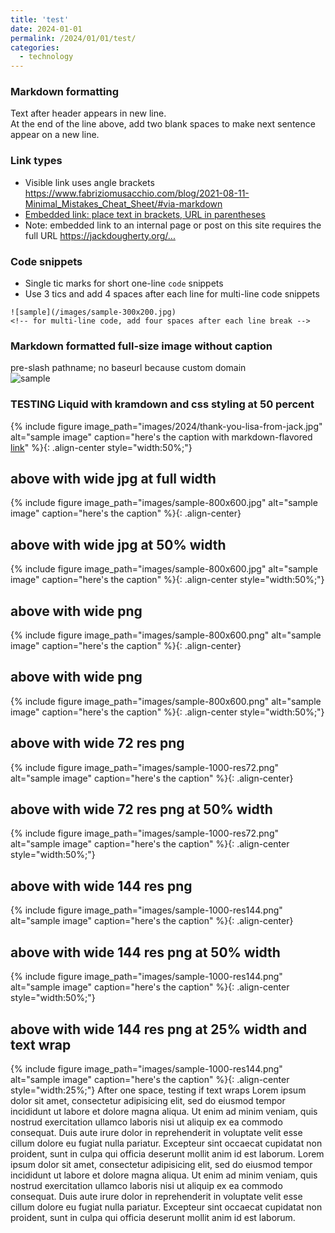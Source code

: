 ```yaml
---
title: 'test'
date: 2024-01-01
permalink: /2024/01/01/test/
categories:
  - technology
---
```

### Markdown formatting
Text after header appears in new line.  
At the end of the line above, add two blank spaces to make next sentence appear on a new line.

### Link types
- Visible link uses angle brackets <https://www.fabriziomusacchio.com/blog/2021-08-11-Minimal_Mistakes_Cheat_Sheet/#via-markdown>
- [Embedded link: place text in brackets, URL in parentheses](http://google.com)
- Note: embedded link to an internal page or post on this site requires the full URL <https://jackdougherty.org/...>

### Code snippets
- Single tic marks for short one-line `code` snippets
- Use 3 tics and add 4 spaces after each line for multi-line code snippets
```
![sample](/images/sample-300x200.jpg)    
<!-- for multi-line code, add four spaces after each line break -->
```

### Markdown formatted full-size image without caption
pre-slash pathname; no baseurl because custom domain  
![sample](/images/sample-300x200.jpg)

### TESTING Liquid with kramdown and css styling at 50 percent
{% include figure image_path="images/2024/thank-you-lisa-from-jack.jpg" alt="sample image" caption="here's the caption with markdown-flavored [link](https://handsondataviz.org)" %}{: .align-center style="width:50%;"}

## above with wide jpg at full width
{% include figure image_path="images/sample-800x600.jpg" alt="sample image" caption="here's the caption" %}{: .align-center}

## above with wide jpg at 50% width
{% include figure image_path="images/sample-800x600.jpg" alt="sample image" caption="here's the caption" %}{: .align-center style="width:50%;"}

## above with wide png
{% include figure image_path="images/sample-800x600.png" alt="sample image" caption="here's the caption" %}{: .align-center}

## above with wide png
{% include figure image_path="images/sample-800x600.png" alt="sample image" caption="here's the caption" %}{: .align-center style="width:50%;"}

## above with wide 72 res png
{% include figure image_path="images/sample-1000-res72.png" alt="sample image" caption="here's the caption" %}{: .align-center}

## above with wide 72 res png at 50% width
{% include figure image_path="images/sample-1000-res72.png" alt="sample image" caption="here's the caption" %}{: .align-center style="width:50%;"}

## above with wide 144 res png
{% include figure image_path="images/sample-1000-res144.png" alt="sample image" caption="here's the caption" %}{: .align-center}

## above with wide 144 res png at 50% width
{% include figure image_path="images/sample-1000-res144.png" alt="sample image" caption="here's the caption" %}{: .align-center style="width:50%;"}

## above with wide 144 res png at 25% width and text wrap
{% include figure image_path="images/sample-1000-res144.png" alt="sample image" caption="here's the caption" %}{: .align-center style="width:25%;"} After one space, testing if text wraps Lorem ipsum dolor sit amet, consectetur adipisicing elit, sed do eiusmod tempor incididunt ut labore et dolore magna aliqua. Ut enim ad minim veniam, quis nostrud exercitation ullamco laboris nisi ut aliquip ex ea commodo consequat. Duis aute irure dolor in reprehenderit in voluptate velit esse cillum dolore eu fugiat nulla pariatur. Excepteur sint occaecat cupidatat non proident, sunt in culpa qui officia deserunt mollit anim id est laborum. Lorem ipsum dolor sit amet, consectetur adipisicing elit, sed do eiusmod tempor incididunt ut labore et dolore magna aliqua. Ut enim ad minim veniam, quis nostrud exercitation ullamco laboris nisi ut aliquip ex ea commodo consequat. Duis aute irure dolor in reprehenderit in voluptate velit esse cillum dolore eu fugiat nulla pariatur. Excepteur sint occaecat cupidatat non proident, sunt in culpa qui officia deserunt mollit anim id est laborum.
